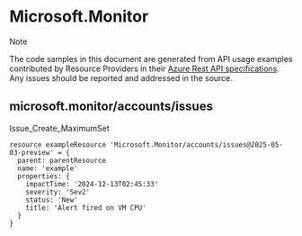 # Microsoft.Monitor
  
> [!NOTE]
> The code samples in this document are generated from API usage examples contributed by Resource Providers in their [Azure Rest API specifications](https://github.com/Azure/azure-rest-api-specs). Any issues should be reported and addressed in the source.


## microsoft.monitor/accounts/issues

Issue_Create_MaximumSet
```bicep
resource exampleResource 'Microsoft.Monitor/accounts/issues@2025-05-03-preview' = {
  parent: parentResource 
  name: 'example'
  properties: {
    impactTime: '2024-12-13T02:45:33'
    severity: 'Sev2'
    status: 'New'
    title: 'Alert fired on VM CPU'
  }
}
```
